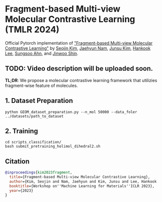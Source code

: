 # Fragment-based Multi-view Molecular Contrastive Learning (TMLR 2024)

Official Pytorch implementation of ["Fragment-based Multi-view Molecular Contrastive Learning"](https://openreview.net/forum?id=9lGwd4q8KJc) by [Seojin Kim](https://seojin-kim.github.io), [Jaehyun Nam](https://jaehyun513.github.io/), [Junsu Kim](https://junsu-kim97.github.io), [Hankook Lee](https://hankook.github.io/), [Sungsoo Ahn](https://sites.google.com/view/sungsooahn0215/home), and [Jinwoo Shin](https://alinlab.kaist.ac.kr/shin.html).

## TODO: Video description will be uploaded soon.

**TL;DR**: We propose a molecular contrastive learning framework that utilizies fragment-wise feature of molecules.

## 1. Dataset Preparation
```
python GEOM_dataset_preparation.py --n_mol 50000 --data_foler ../datasets/path_to_dataset
```

## 2. Training
```
cd scripts_classification/
bash submit_pretraining_holimol_dihedral2.sh
```

## Citation
```bibtex
@inproceedings{kim2023fragment,
  title={Fragment-based Multi-view Molecular Contrastive Learning},
  author={Kim, Seojin and Nam, Jaehyun and Kim, Junsu and Lee, Hankook and Ahn, Sungsoo and Shin, Jinwoo},
  booktitle={Workshop on''Machine Learning for Materials''ICLR 2023},
  year={2023}
}
```
